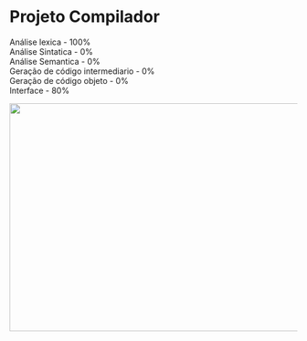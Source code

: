 # Projeto Compilador
Análise lexica - 100% </br>
Análise Sintatica - 0% </br>
Análise Semantica - 0% </br>
Geração de código intermediario - 0% </br>
Geração de código objeto - 0% </br>
Interface - 80% </br>
<p align="center">
  <img width="716" height="400" src="https://i.imgur.com/tPYn8Vc.png">
</p>
